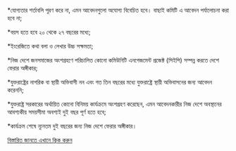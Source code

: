 \*যোগ্যতার শর্তাবলি পূরণ করে না, এমন আবেদনগুলো অযোগ্য বিবেচিত হবে। বাছাই কমিটি এ আবেদন পর্যালোচনা করা হবে না;

\*বয়স হতে হবে ২০ থেকে ২৭ বছরের মধ্যে;

\*ইংরেজিতে কথা বলা ও লেখার উচ্চ সক্ষমতা;

\*নিজ দেশে জনসমাজের অংশগ্রহণে পরিচালিত কোনো কমিউনিটি এনগেজমেন্ট প্রজেক্ট (সিইপি) সম্পন্ন করতে দেশে ফেরার অঙ্গীকার;

\*যুক্তরাষ্ট্রের নাগরিক বা স্থায়ী অভিবাসী নন এবং গত তিন বছরের মধ্যে যুক্তরাষ্ট্রে স্থায়ী অভিবাসনের জন্য আবেদন করেননি;

\*যুক্তরাষ্ট্র সরকারের অর্থায়িত কোনো বিনিময় কার্যক্রমে অংশগ্রহণ করেছেন, এমন আবেদনকারীর নিজ দেশে অবস্থানের আবশ্যকীয় সময়সীমা অবশ্যই দুই বছর পূর্ণ হতে হবে;

\*কার্যক্রম শেষে ন্যূনতম দুই বছরের জন্য নিজ দেশে ফেরার অঙ্গীকার।

<a href="https://bd.usembassy.gov/community-engagement-exchange-program-application-information/?fbclid=IwZXh0bgNhZW0CMTAAAR3M26ru0CFJdC--nmaI5pDuEBvNLiuNsC2Wdr1rr6gr_e-8XYFluX4VKQs_aem_AdqLpJi4UHI6-xKkxaxN2lOkCHmqI9BqUHQdGDgbI9767TelnQGxMgOLRlJV99GeOQjSgdCBY9ZAnACg_IZQJ5Qv" target="_blank" rel="nofollow">বিস্তারিত জানতে এখানে ক্লিক করুন</a>
